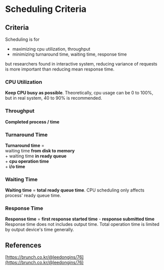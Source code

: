 # Scheduling Criteria

## Criteria

Scheduling is for  
-  maximizing cpu utilization, throughput  
-  minimizing turnaround time, waiting time, response time

but researchers found in interactive system, reducing variance of requests is more important than reducing mean response time.

### CPU Utilization

**Keep CPU busy as possible**. Theoretically, cpu usage can be 0 to 100%, but in real system, 40 to 90% is recommended.

### Throughput

**Completed process / time**

### Turnaround Time

**Turnaround time** =  
        waiting time **from disk to memory**   
        + waiting time **in ready queue**  
        + **cpu operation time**  
        + **i/o time**

### Waiting Time

**Waiting time** = **total ready queue time**. CPU scheduling only affects process' ready queue time.

### Response Time

**Response time** = **first response started time** - **response submitted time**  
Response time does not includes output time. Total operation time is limited by output device's time generally.

## References

[https://brunch.co.kr/@leedongins/76](https://brunch.co.kr/@leedongins/76)

